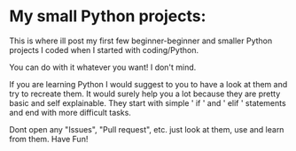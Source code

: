 # My small Python projects:
This is where ill post my first few beginner-beginner and smaller Python projects I coded when I started with coding/Python.

You can do with it whatever you want! I don't mind.

If you are learning Python I would suggest to you to have a look at them and try to recreate them. It would surely help you a lot because they are pretty basic and self explainable. They start with simple ' if ' and ' elif ' statements and end with more difficult tasks.

Dont open any "Issues", "Pull request", etc. just look at them, use and learn from them. Have Fun!
